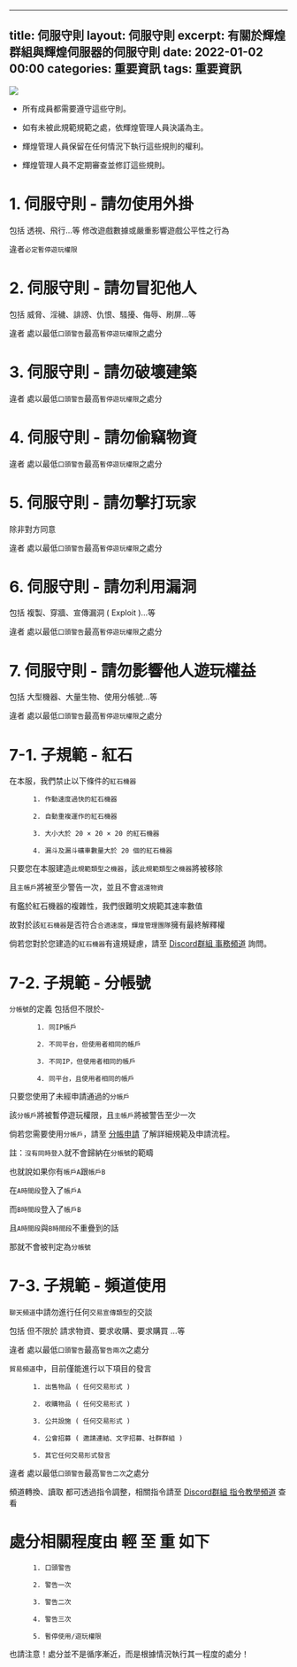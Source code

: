 ----

title: 伺服守則
layout: 伺服守則
excerpt: 有關於輝煌群組與輝煌伺服器的伺服守則
date: 2022-01-02 00:00
categories: 重要資訊
tags: 重要資訊
---

![](https://media.discordapp.net/attachments/596718421966716928/971190210928992267/AddText_05-04-06.36.35.png)

- 所有成員都需要遵守這些守則。

- 如有未被此規範規範之處，依輝煌管理人員決議為主。

- 輝煌管理人員保留在任何情況下執行這些規則的權利。

- 輝煌管理人員不定期審查並修訂這些規則。

# 1. 伺服守則 - 請勿使用外掛

包括 透視、飛行...等 修改遊戲數據或嚴重影響遊戲公平性之行為

違者` 必定暫停遊玩權限 `

# 2. 伺服守則 - 請勿冒犯他人

包括 威脅、淫穢、誹謗、仇恨、騷擾、侮辱、刷屏...等

違者 處以最低` 口頭警告 `最高` 暫停遊玩權限 `之處分

# 3. 伺服守則 - 請勿破壞建築

違者 處以最低` 口頭警告 `最高` 暫停遊玩權限 `之處分

# 4. 伺服守則 - 請勿偷竊物資

違者 處以最低` 口頭警告 `最高` 暫停遊玩權限 `之處分

# 5. 伺服守則 - 請勿擊打玩家

除非對方同意

違者 處以最低` 口頭警告 `最高` 暫停遊玩權限 `之處分

# 6. 伺服守則 - 請勿利用漏洞

包括 複製、穿牆、宣傳漏洞 ( Exploit )...等

違者 處以最低` 口頭警告 `最高` 暫停遊玩權限 `之處分

# 7. 伺服守則 - 請勿影響他人遊玩權益

包括 大型機器、大量生物、使用分帳號...等

違者 處以最低` 口頭警告 `最高` 暫停遊玩權限 `之處分

# 7-1. 子規範 - 紅石

在本服，我們禁止以下條件的` 紅石機器 `

          1. 作動速度過快的紅石機器

          2. 自動重複運作的紅石機器 

          3. 大小大於 20 × 20 × 20 的紅石機器

          4. 漏斗及漏斗礦車數量大於 20 個的紅石機器

只要您在本服建造` 此規範類型之機器 `，該` 此規範類型之機器 `將被移除

且` 主帳戶 `將被至少警告一次，並且不會` 返還物資 `

有鑑於紅石機器的複雜性，我們很難明文規範其速率數值

故對於該` 紅石機器 `是否符合` 合適速度 `，` 輝煌管理團隊 `擁有最終解釋權

倘若您對於您建造的` 紅石機器 `有違規疑慮，請至 <a href="https://discord.com/invite/5MHGpAFGEN">Discord群組 事務頻道</a> 詢問。

# 7-2. 子規範 - 分帳號

` 分帳號 `的定義 包括但不限於-

           1. 同IP帳戶

           2. 不同平台，但使用者相同的帳戶

           3. 不同IP，但使用者相同的帳戶

           4. 同平台，且使用者相同的帳戶

只要您使用了未經申請通過的` 分帳戶 `

該` 分帳戶 `將被暫停遊玩權限，且` 主帳戶 `將被警告至少一次

倘若您需要使用` 分帳戶 `，請至 <a href="https://www.brilliantw.net/分帳申請">分帳申請</a> 了解詳細規範及申請流程。

註：` 沒有同時登入 `就不會歸納在` 分帳號 `的範疇

也就說如果你有` 帳戶A `跟` 帳戶B `

在` A時間段 `登入了` 帳戶A `

而` B時間段 `登入了` 帳戶B `

且` A時間段 `與` B時間段 `不重疊到的話

那就不會被判定為` 分帳號 `

# 7-3. 子規範 - 頻道使用

` 聊天頻道 `中請勿進行任何` 交易宣傳類型 `的交談

包括 但不限於 請求物資、要求收購、要求購買 ...等

違者 處以最低` 口頭警告 `最高` 警告兩次 `之處分

` 貿易頻道 `中，目前僅能進行以下項目的發言

          1. 出售物品 ( 任何交易形式 )

          2. 收購物品 ( 任何交易形式 )

          3. 公共設施 ( 任何交易形式 )

          4. 公會招募 ( 邀請連結、文字招募、社群群組 )

          5. 其它任何交易形式發言

違者 處以最低` 口頭警告 `最高` 警告二次 `之處分

頻道轉換、讀取 都可透過指令調整，相關指令請至 <a href="https://discord.com/invite/5MHGpAFGEN">Discord群組 指令教學頻道</a> 查看

# 處分相關程度由 輕 至 重 如下

          1. 口頭警告

          2. 警告一次

          3. 警告二次

          4. 警告三次

          5. 暫停使用/遊玩權限     

也請注意！處分並不是循序漸近，而是根據情況執行其一程度的處分！
